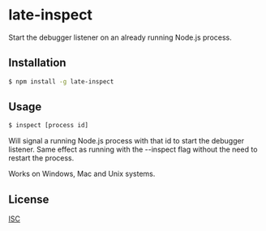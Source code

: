 # late-inspect 

Start the debugger listener on an already running Node.js process.

## Installation

```sh
$ npm install -g late-inspect
```

## Usage

```bash
$ inspect [process id]
```

Will signal a running Node.js process with that id to start the debugger listener.
Same effect as running with the --inspect flag without the need to restart the process.

Works on Windows, Mac and Unix systems.  

## License

[ISC](LICENSE)
